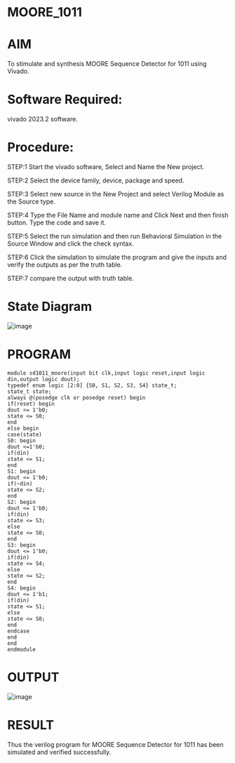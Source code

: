 # MOORE_1011
# AIM
To stimulate and synthesis MOORE Sequence Detector for 1011 using Vivado.

# Software Required:
vivado 2023.2 software.

# Procedure:
STEP:1 Start the vivado software, Select and Name the New project.

STEP:2 Select the device family, device, package and speed.

STEP:3 Select new source in the New Project and select Verilog Module as the Source type.

STEP:4 Type the File Name and module name and Click Next and then finish button. Type the code and save it.

STEP:5 Select the run simulation and then run Behavioral Simulation in the Source Window and click the check syntax.

STEP:6 Click the simulation to simulate the program and give the inputs and verify the outputs as per the truth table.

STEP:7 compare the output with truth table.
# State Diagram
![image](https://github.com/RESMIRNAIR/MOORE_1011/assets/154305926/4c056127-254f-4b9a-88d1-5486b2577ba3)
# PROGRAM
```
module sd1011_moore(input bit clk,input logic reset,input logic din,output logic dout);
typedef enum logic [2:0] {S0, S1, S2, S3, S4} state_t;
state_t state;
always @(posedge clk or posedge reset) begin
if(reset) begin
dout <= 1'b0;
state <= S0;
end
else begin
case(state)
S0: begin
dout <=1'b0;
if(din)
state <= S1;
end
S1: begin
dout <= 1'b0;
if(~din)
state <= S2;
end
S2: begin
dout <= 1'b0;
if(din)
state <= S3;
else
state <= S0;
end
S3: begin
dout <= 1'b0;
if(din)
state <= S4;
else
state <= S2;
end
S4: begin
dout <= 1'b1;
if(din)
state <= S1;
else
state <= S0;
end
endcase
end
end
endmodule
```
# OUTPUT
![image](https://github.com/RESMIRNAIR/MOORE_1011/assets/160302888/8fb982f1-abd9-4b8f-a2e8-f7205ef8d1cc)
# RESULT
Thus the verilog program for MOORE Sequence Detector for 1011 has been simulated and verified successfully.
